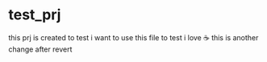 # test_prj
this prj is created to test
i want to use this file to test
i love :coffee:
this is another change after revert
